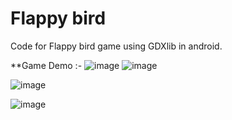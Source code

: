 # Flappy bird

Code for Flappy bird game using GDXlib in android.

**Game Demo :-
![image](https://user-images.githubusercontent.com/42302678/107854271-dd9dca00-6e40-11eb-8e9f-20b577dfd1dc.png)
![image](https://user-images.githubusercontent.com/42302678/107854420-a5e35200-6e41-11eb-9e80-fa30ee05e4a6.png)






![image](https://user-images.githubusercontent.com/42302678/107854103-be526d00-6e3f-11eb-9f2f-20774700ed19.png)

![image](https://user-images.githubusercontent.com/42302678/107854114-ce6a4c80-6e3f-11eb-892c-eabf9e1b2eaf.png)


